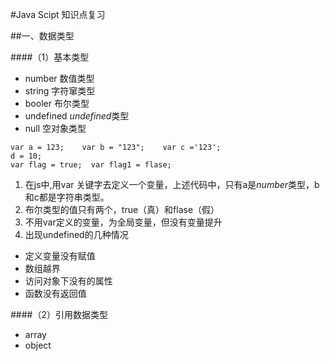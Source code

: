 #Java Scipt  知识点复习  

##一、数据类型  

####（1）基本类型
+ number  数值类型
+ string 字符窜类型
+ booler 布尔类型
+ undefined  *undefined*类型
+ null  空对象类型

```
var a = 123;    var b = "123";    var c ='123';
d = 10;
var flag = true;  var flag1 = flase;
```
1. 在js中,用var 关键字去定义一个变量，上述代码中，只有a是*number*类型，b和c都是字符串类型。
2. 布尔类型的值只有两个，true（真）和flase（假） 
3. 不用var定义的变量，为全局变量，但没有变量提升
4. 出现undefined的几种情况
+ 定义变量没有赋值 
+ 数组越界 
+ 访问对象下没有的属性
+ 函数没有返回值

####（2）引用数据类型
+ array
+ object